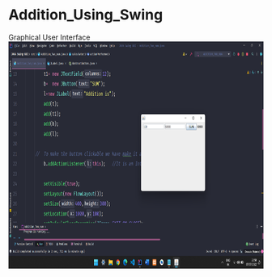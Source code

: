 # Addition_Using_Swing
Graphical User Interface
<img src="Screenshot (26).png" alt="Girl in a jacket" width="800" height="450">
